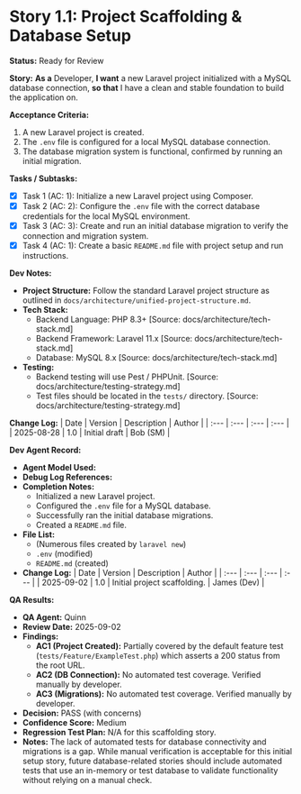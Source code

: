 # Story 1.1: Project Scaffolding & Database Setup

**Status:** Ready for Review

**Story:**
**As a** Developer,
**I want** a new Laravel project initialized with a MySQL database connection,
**so that** I have a clean and stable foundation to build the application on.

**Acceptance Criteria:**
1.  A new Laravel project is created.
2.  The `.env` file is configured for a local MySQL database connection.
3.  The database migration system is functional, confirmed by running an initial migration.

**Tasks / Subtasks:**
- [x] Task 1 (AC: 1): Initialize a new Laravel project using Composer.
- [x] Task 2 (AC: 2): Configure the `.env` file with the correct database credentials for the local MySQL environment.
- [x] Task 3 (AC: 3): Create and run an initial database migration to verify the connection and migration system.
- [x] Task 4 (AC: 1): Create a basic `README.md` file with project setup and run instructions.

**Dev Notes:**
*   **Project Structure:** Follow the standard Laravel project structure as outlined in `docs/architecture/unified-project-structure.md`.
*   **Tech Stack:**
    *   Backend Language: PHP 8.3+ [Source: docs/architecture/tech-stack.md]
    *   Backend Framework: Laravel 11.x [Source: docs/architecture/tech-stack.md]
    *   Database: MySQL 8.x [Source: docs/architecture/tech-stack.md]
*   **Testing:**
    *   Backend testing will use Pest / PHPUnit. [Source: docs/architecture/testing-strategy.md]
    *   Test files should be located in the `tests/` directory. [Source: docs/architecture/testing-strategy.md]

**Change Log:**
| Date | Version | Description | Author |
| :--- | :--- | :--- | :--- |
| 2025-08-28 | 1.0 | Initial draft | Bob (SM) |

**Dev Agent Record:**
*   **Agent Model Used:**
*   **Debug Log References:**
*   **Completion Notes:**
    *   Initialized a new Laravel project.
    *   Configured the `.env` file for a MySQL database.
    *   Successfully ran the initial database migrations.
    *   Created a `README.md` file.
*   **File List:**
    *   (Numerous files created by `laravel new`)
    *   `.env` (modified)
    *   `README.md` (created)
*   **Change Log:**
| Date       | Version | Description   | Author     |
| :---       | :---    | :---          | :---       |
| 2025-09-02 | 1.0     | Initial project scaffolding. | James (Dev) |

**QA Results:**
*   **QA Agent:** Quinn
*   **Review Date:** 2025-09-02
*   **Findings:**
    *   **AC1 (Project Created):** Partially covered by the default feature test (`tests/Feature/ExampleTest.php`) which asserts a 200 status from the root URL.
    *   **AC2 (DB Connection):** No automated test coverage. Verified manually by developer.
    *   **AC3 (Migrations):** No automated test coverage. Verified manually by developer.
*   **Decision:** PASS (with concerns)
*   **Confidence Score:** Medium
*   **Regression Test Plan:** N/A for this scaffolding story.
*   **Notes:** The lack of automated tests for database connectivity and migrations is a gap. While manual verification is acceptable for this initial setup story, future database-related stories should include automated tests that use an in-memory or test database to validate functionality without relying on a manual check.
